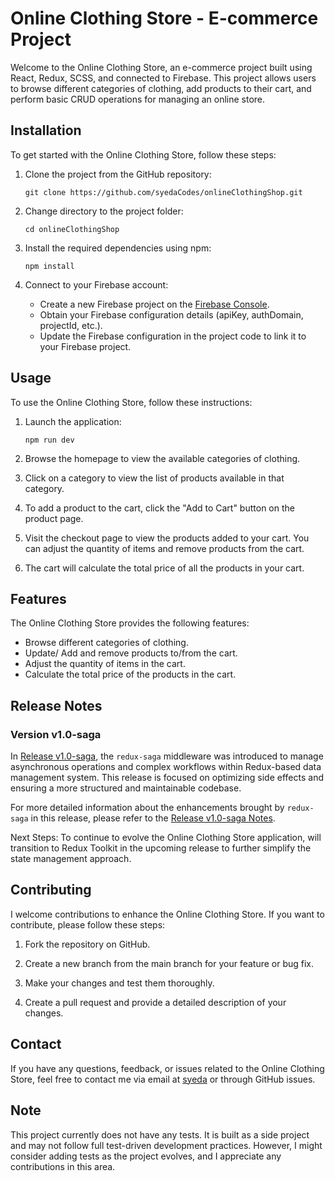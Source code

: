 # Online Clothing Store - E-commerce Project

Welcome to the Online Clothing Store, an e-commerce project built using React, Redux, SCSS, and connected to Firebase. This project allows users to browse different categories of clothing, add products to their cart, and perform basic CRUD operations for managing an online store.

## Installation

To get started with the Online Clothing Store, follow these steps:

1. Clone the project from the GitHub repository:

    `git clone https://github.com/syedaCodes/onlineClothingShop.git`

2. Change directory to the project folder:

    `cd onlineClothingShop`

3. Install the required dependencies using npm:

    `npm install`

4. Connect to your Firebase account:
    - Create a new Firebase project on the [Firebase Console](https://console.firebase.google.com/).
    - Obtain your Firebase configuration details (apiKey, authDomain, projectId, etc.).
    - Update the Firebase configuration in the project code to link it to your Firebase project.

## Usage

To use the Online Clothing Store, follow these instructions:

1. Launch the application:

    `npm run dev`

2. Browse the homepage to view the available categories of clothing.

3. Click on a category to view the list of products available in that category.

4. To add a product to the cart, click the "Add to Cart" button on the product page.

5. Visit the checkout page to view the products added to your cart. You can adjust the quantity of items and remove products from the cart.

6. The cart will calculate the total price of all the products in your cart.

## Features

The Online Clothing Store provides the following features:

-   Browse different categories of clothing.
-   Update/ Add and remove products to/from the cart.
-   Adjust the quantity of items in the cart.
-   Calculate the total price of the products in the cart.

## Release Notes

### Version v1.0-saga

In [Release v1.0-saga](https://github.com/syedaCodes/onlineClothingShop/releases/tag/v1.0-saga), the `redux-saga` middleware was introduced to manage asynchronous operations and complex workflows within Redux-based data management system. This release is focused on optimizing side effects and ensuring a more structured and maintainable codebase.

For more detailed information about the enhancements brought by `redux-saga` in this release, please refer to the [Release v1.0-saga Notes](https://github.com/syedaCodes/onlineClothingShop/releases/tag/v1.0-saga).

Next Steps: To continue to evolve the Online Clothing Store application, will transition to Redux Toolkit in the upcoming release to further simplify the state management approach.

## Contributing

I welcome contributions to enhance the Online Clothing Store. If you want to contribute, please follow these steps:

1. Fork the repository on GitHub.

2. Create a new branch from the main branch for your feature or bug fix.

3. Make your changes and test them thoroughly.

4. Create a pull request and provide a detailed description of your changes.

## Contact

If you have any questions, feedback, or issues related to the Online Clothing Store, feel free to contact me via email at [syeda](mailto:syedaa.codes@gmail.com) or through GitHub issues.

## Note

This project currently does not have any tests. It is built as a side project and may not follow full test-driven development practices. However, I might consider adding tests as the project evolves, and I appreciate any contributions in this area.
